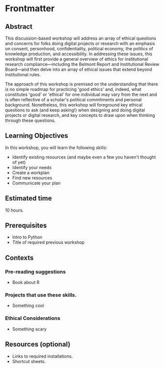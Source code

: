 # Frontmatter
 
## Abstract

This discussion-based workshop will address an array of ethical questions and concerns for folks doing digital projects or research with an emphasis on consent, personhood, confidentiality, political economy, the politics of knowledge production, and accessibility. In addressing these issues, this workshop will first provide a general overview of ethics for institutional research compliance—including the Belmont Report and Institutional Review Board—and then delve into an array of ethical issues that extend beyond institutional rules.

The approach of this workshop is premised on the understanding that there is no simple roadmap for practicing 'good ethics' and, indeed, what constitutes 'good' or 'ethical' for one individual may vary from the next and is often reflective of a scholar's political commitments and personal background. Nonetheless, this workshop will foreground key ethical questions to ask (and keep asking!) when designing and doing digital projects or digital research, and key concepts to draw upon when thinking through these questions.

## Learning Objectives

In this workshop, you will learn the following skills:
- Identify existing resources (and maybe even a few you haven't thought of yet)
- Identify your needs
- Create a workplan 
- Find new resources
- Communicate your plan

## Estimated time

10 hours.

## Prerequisites

- Intro to Python
- Title of required previous workshop

## Contexts

### Pre-reading suggestions
- Book about R

### Projects that use these skills. 

- Something cool

### Ethical Considerations

- Something scary

## Resources (optional)

- Links to required installations.
- Shortcut sheets.

